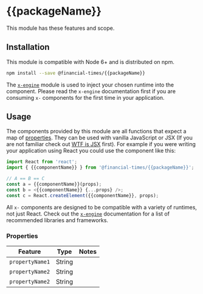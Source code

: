 # {{packageName}}

This module has these features and scope.


## Installation

This module is compatible with Node 6+ and is distributed on npm.

```bash
npm install --save @financial-times/{{packageName}}
```

The [`x-engine`][engine] module is used to inject your chosen runtime into the component. Please read the `x-engine` documentation first if you are consuming `x-` components for the first time in your application.

[engine]: https://github.com/Financial-Times/x-dash/tree/master/packages/x-engine


## Usage

The components provided by this module are all functions that expect a map of [properties](#properties). They can be used with vanilla JavaScript or JSX (If you are not familiar check out [WTF is JSX][jsx-wtf] first). For example if you were writing your application using React you could use the component like this:

```jsx
import React from 'react';
import { {{componentName}} } from '@financial-times/{{packageName}}';

// A == B == C
const a = {{componentName}}(props);
const b = <{{componentName}} {...props} />;
const c = React.createElement({{componentName}}, props);
```

All `x-` components are designed to be compatible with a variety of runtimes, not just React. Check out the [`x-engine`][engine] documentation for a list of recommended libraries and frameworks.

[jsx-wtf]: https://jasonformat.com/wtf-is-jsx/

### Properties

Feature          | Type   | Notes
-----------------|--------|----------------------------
`propertyName1`  | String |
`propertyName2`  | String |
`propertyName2`  | String |
